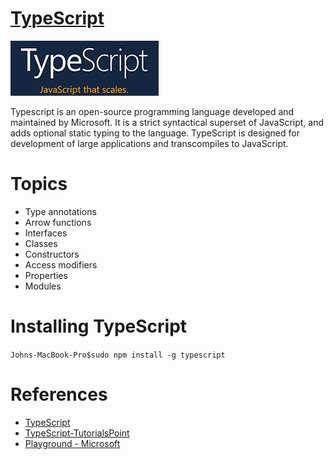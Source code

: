 # [TypeScript](https://www.typescriptlang.org/)   

![Typescript Logo](https://github.com/cusey/ImageForWiki/blob/master/Logos/Typescript.PNG)

Typescript is an open-source programming language developed and maintained by Microsoft. It is a strict syntactical superset of JavaScript, and adds optional static typing to the language. TypeScript is designed for development of large applications and transcompiles to JavaScript.

# Topics  
* Type annotations
* Arrow functions
* Interfaces
* Classes
* Constructors
* Access modifiers
* Properties
* Modules

# Installing TypeScript

`Johns-MacBook-Pro$sudo npm install -g typescript`    

# References    
* [TypeScript](https://www.typescriptlang.org/)       
* [TypeScript-TutorialsPoint](https://www.tutorialspoint.com/typescript/typescript_basic_syntax.htm)    
* [Playground - Microsoft](https://www.typescriptlang.org/play/index.html)  


